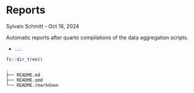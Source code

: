 # Reports
Sylvain Schmitt -
Oct 16, 2024

Automatic reports after quarto compilations of the data aggregation
scripts.

- `...`

``` r
fs::dir_tree()
```

    .
    ├── README.md
    ├── README.qmd
    └── README.rmarkdown
